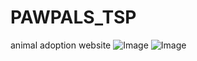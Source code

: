 # PAWPALS_TSP
animal adoption website
![Image](https://github.com/user-attachments/assets/fe48af31-337d-4b9b-b774-e85dd5139d02)
![Image](https://github.com/user-attachments/assets/f6759492-3baa-49b4-aee3-2e87b3274d8e)
